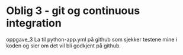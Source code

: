 # Oblig 3 - git og continuous integration
 oppgave_3
La til python-app.yml på github som sjekker testene mine i koden og sier om det vil bli godkjent på github.